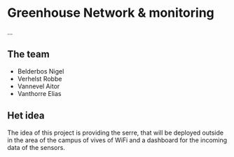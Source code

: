 # Greenhouse Network & monitoring

...

## The team
- Belderbos Nigel
- Verhelst Robbe
- Vannevel Aitor
- Vanthorre Elias

## Het idea
The idea of this project is providing the serre, that will be deployed outside in the area of the campus of vives of WiFi and a dashboard for the incoming data of the sensors.
